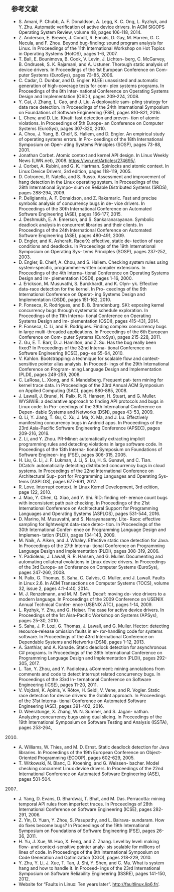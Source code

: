 ## 参考文献
 - S. Amani, P. Chubb, A. F. Donaldson, A. Legg, K. C.
Ong, L. Ryzhyk, and Y. Zhu. Automatic verification of
active device drivers. In ACM SIGOPS Operating System
Review, volume 48, pages 106-118, 2014.
 - Z. Anderson, E. Brewer, J. Condit, R. Ennals, D. Gay, M.
  Harren, G. C. Necula, and F. Zhou. Beyond bug-finding:
  sound program analysis for Linux. In Proceedings of the
  11th International Workshop on Hot Topics in Operating
  Systems (HotOS), pages 1-6, 2007.
 - T. Ball, E. Bounimova, B. Cook, V. Levin, J. Lichten-
berg, C. McGarvey, B. Ondrusek, S. K. Rajamani, and A.
Ustuner. Thorough static analysis of device drivers. In
Proceedings of the 1st European Conference on Com-
puter Systems (EuroSys), pages 73-85, 2006.
 - C. Cadar, D. Dunbar, and D. Engler. KLEE: unassisted
and automatic generation of high-coverage tests for com-
plex systems programs. In Proceedings of the 8th Inter-
national Conference on Operating Systems Design and
Implementation (OSDI), pages 209-224, 2008.
 - Y. Cai, J. Zhang, L. Cao, and J. Liu. A deployable sam-
pling strategy for data race detection. In Proceedings of
the 24th International Symposium on Foundations of
Software Engineering (FSE), pages 810-821, 2016.
 - L. Chew, and D. Lie. Kivati: fast detection and preven-
tion of atomic violations. In Proceedings of 5th Europe-
an Conference on Computer Systems (EuroSys), pages
307-320, 2010.
 - A. Chou, J. Yang, B. Chelf, S. Hallem, and D. Engler.
An empirical study of operating systems errors. In Pro-
ceedings of the 18th International Symposium on Oper-
ating Systems Principles (SOSP), pages 73-88, 2001.
 - Jonathan Corbet. Atomic context and kernel API design.
In Linux Weekly News (LWN.net), 2008.
https://lwn.net/Articles/274695/.
 - J. Corbet, A. Rubini, and G. K. Hartman. Spinlocks and
atomic context. In Linux Device Drivers, 3rd edition,
pages 118-119, 2005.
 - D. Cotroneo, R. Natella, and S. Russo. Assessment and
improvement of hang detection in the Linux operating
system. In Proceedings of the 28th International Sympo-
sium on Reliable Distributed Systems (SRDS), pages
288-294, 2009.
 - P. Deligiannis, A. F. Donaldson, and Z. Rakamaric. Fast
and precise symbolic analysis of concurrency bugs in de-
vice drivers. In Proceedings of the 30th International
Conference on Automated Software Engineering (ASE),
pages 166-177, 2015.
 - J. Deshmukh, E. A. Emerson, and S. Sankaranarayanan.
Symbolic deadlock analysis in concurrent libraries and
their clients. In Proceedings of the 24th International
Conference on Automated Software Engineering (ASE),
pages 480-491, 2009.
 - D. Engler, and K. Ashcraft. RacerX: effective, static de-
tection of race conditions and deadlocks. In Proceedings
of the 19th International Symposium on Operating Sys-
tems Principles (SOSP), pages 237-252, 2003.
 - D. Engler, B. Chelf, A. Chou, and S. Hallem. Checking
system rules using system-specific, programmer-written
compiler extensions. In Proceedings of the 4th Interna-
tional Conference on Operating Systems Design and Im-
plementation (OSDI), pages 1-16, 2000.
 - J. Erickson, M. Musuvathi, S. Burckhardt, and K. Olyn-
yk. Effective data-race detection for the kernel. In Pro-
ceedings of the 9th International Conference on Operat-
ing Systems Design and Implementation (OSDI), pages
151-162, 2010.
 - P. Fonseca, R. Rodrigues, and B. B. Brandenburg. SKI:
exposing kernel concurrency bugs through systematic
schedule exploration. In Proceedings of the 11th Interna-
tional Conference on Operating Systems Design and Im-
plementation (OSDI), pages 415-431, 2014.
 - P. Fonseca, C. Li, and R. Rodrigues. Finding complex
  concurrency bugs in large multi-threaded applications. In
  Proceedings of the 6th European Conference on Com-
  puter Systems (EuroSys), pages 215-228, 2011.
 - Z. Gu, E. T. Barr, D. J. Hamilton, and Z. Su. Has the bug
really been fixed? In Proceedings of the 32nd Interna-
tional Conference on Software Engineering (ICSE), pag-
es 55-64, 2010.
 - V. Kahlon. Bootstrapping: a technique for scalable flow
and context-sensitive pointer alias analysis. In Proceed-
ings of the 29th International Conference on Program-
ming Language Design and Implementation (PLDI),
pages 249-259, 2008.
 - C. LaRosa, L. Xiong, and K. Mandelberg. Frequent pat-
tern mining for kernel trace data. In Proceedings of the
23rd Annual ACM Symposium on Applied Computing
(SAC), pages 880-885, 2008.
 - J. Lawall, J. Brunel, N. Palix, R. R. Hansen, H. Stuart,
  and G. Muller. WYSIWIB: a declarative approach to
  finding API protocols and bugs in Linux code. In Pro-
  ceedings of the 39th International Conference on Depen-
  dable Systems and Networks (DSN), pages 43-53, 2009.
 - Q. Li, Y. Jiang, T. Gu, C. Xu, J. Ma, X. Ma, and J. Lu.
Effectively manifesting concurrency bugs in Android
apps. In Proceedings of the 23rd Asia-Pacific Software
Engineering Conference (APSEC), pages 209-216, 2016.
 - Z. Li, and Y. Zhou. PR-Miner: automatically extracting
implicit programming rules and detecting violations in
large software code. In Proceedings of the 13th Interna-
tional Symposium on Foundations of Software Engineer-
ing (FSE), pages 306-315, 2005.
 - H. Liu, G. Li, J. F. Lukman, J. Li, S. Lu, H. S. Gunawi,
and C. Tian. DCatch: automatically detecting distributed
concurrency bugs in cloud systems. In Proceedings of
the 22nd International Conference on Architectural Sup-
port for Programming Languages and Operating Sys-
tems (ASPLOS), pages 677-691, 2017.
 - R. Love. Interrupt context. In Linux Kernel Development,
3rd edition, page 122, 2010.
 - J. Mao, Y. Chen, Q. Xiao, and Y. Shi. RID: finding ref-
erence count bugs with inconsistent path pair checking.
In Proceedings of the 21st International Conference on
Architectural Support for Programming Languages and
Operating Systems (ASPLOS), pages 531-544, 2016.
 - D. Marino, M. Musuvathi, and S. Narayanasamy. Lite-
Race: effective sampling for lightweight data-race detec-
tion. In Proceedings of the 30th International Confer-
ence on Programming Language Design and Implemen-
tation (PLDI), pages 134-143, 2009.
 - M. Naik, A. Aiken, and J. Whaley. Effective static race
detection for Java. In Proceedings of the 27th Interna-
tional Conference on Programming Language Design
and Implementation (PLDI), pages 308-319, 2006.
 - Y. Padioleau, J. Lawall, R. R. Hansen, and G. Muller.
Documenting and automating collateral evolutions in
Linux device drivers. In Proceedings of the 3rd Europe-
an Conference on Computer Systems (EuroSys), pages
247-260, 2008.
 - N. Palix, G. Thomas, S. Saha, C. Calvès, G. Muller, and
J. Lawall. Faults in Linux 2.6. In ACM Transactions on
Computer Systems (TOCS), volume 32, issue 2, pages
4:1-4:40, 2014.
 - M. J. Renzelmann, and M. M. Swift. Decaf: moving de-
vice drivers to a modern language. In Proceedings of the
2009 Conference on USENIX Annual Technical Confer-
ence (USENIX ATC), pages 1-14, 2009.
 - L. Ryzhyk, Y. Zhu, and G. Heiser. The case for active
device drivers. In Proceedings of the 1st Aisa-Pacific
Workshop on Systems (APSys), pages 25-30, 2010.
 - S. Saha, J. P. Lozi, G. Thomas, J. Lawall, and G. Muller.
Hector: detecting resource-release omission faults in er-
ror-handling code for systems software. In Proceedings
of the 43rd International Conference on Dependable
Systems and Networks (DSN), pages 1-12, 2013.
 - A. Santhiar, and A. Kanade. Static deadlock detection for
  asynchronous C# programs. In Proceedings of the 38th
  International Conference on Programming Language
  Design and Implementation (PLDI), pages 292-305, 2017.
 - L. Tan, Y. Zhou, and Y. Padioleau. aComment: mining
annotations from comments and code to detect interrupt
related concurrency bugs. In Proceedings of the 33rd In-
ternational Conference on Software Engineering (ICSE),
pages 11-20, 2011.
 - V. Vojdani, K. Apinis, V. Rõtov, H. Seidl, V. Vene, and
R. Vogler. Static race detection for device drivers: the
Goblint approach. In Proceedings of the 31st Interna-
tional Conference on Automated Software Engineering
(ASE), pages 391-402, 2016.
 - D. Weeratunge, X. Zhang, W. N. Sumner, and S. Jagan-
nathan. Analyzing concurrency bugs using dual slicing.
In Proceedings of the 19th International Symposium on
Software Testing and Analysis (ISSTA), pages 253-264,
2010.
 - A. Williams, W. Thies, and M. D. Ernst. Static deadlock
detection for Java libraries. In Proceedings of the 19th
European Conference on Object-Oriented Programming
(ECOOP), pages 602-629, 2005.
 - T. Witkowski, N. Blanc, D. Kroening, and G. Weissen-
bacher. Model checking concurrent Linux device drivers.
In Proceedings of the 22nd International Conference on
Automated Software Engineering (ASE), pages 501-504.
2007.
 - J. Yang, D. Evans, D. Bhardwaj, T. Bhat, and M. Das.
Perracotta: mining temporal API rules from imperfect
traces. In Proceedings of 28th International Conference
on Software Engineering (ICSE), pages 282-291, 2006.
 - Z. Yin, D. Yuan, Y. Zhou, S. Pasupathy, and L. Bairava-
sundaram. How do fixes become bugs? In Proceedings of
the 19th International Symposium on Foundations of
Software Engineering (FSE), pages 26-36, 2011.
 - H. Yu, J. Xue, W. Huo, X. Feng, and Z. Zhang. Level by
level: making flow- and context-sensitive pointer analy-
sis scalable for millions of lines of code. In Proceedings
of the 8th International Symposium on Code Generation
and Optimization (CGO), pages 218-229, 2010.
 - Y. Zhu, Y. Li, J. Xue, T. Tan, J. Shi, Y. Shen, and C. Ma.
What is system hang and how to handle it. In Proceed-
ings of the 23rd International Symposium on Software
Reliability Engineering (ISSRE), pages 141-150, 2012.
 - Website for “Faults in Linux: Ten years later”.
http://faultlinux.lip6.fr/.
